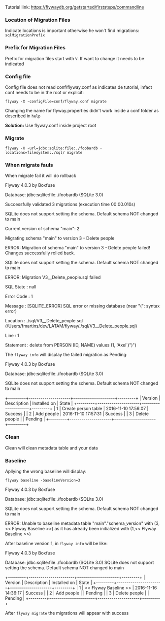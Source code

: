 Tutorial link: https://flywaydb.org/getstarted/firststeps/commandline

### Location of Migration Files
Indicate locations is important otherwise he won't find migrations: `sqlMigrationPrefix`


### Prefix for Migration Files
Prefix for migration files start with `V`. If want to change it needs to be indicated


### Config file

Config file does not read conf/flyway.conf as indicates de tutorial, infact conf needs to be in the root
or explicit:

```
flyway -X -configFile=conf/flyway.conf migrate

```

Changing the name for flyway.properties didn't work inside a conf folder as described in `help`

**Solution:** Use flyway.conf inside project root

### Migrate

```
flyway -X -url=jdbc:sqlite:file:./foobardb -locations=filesystem:./sql/ migrate
```

### When migrate fauls

When migrate fail it will do rollback

Flyway 4.0.3 by Boxfuse


Database: jdbc:sqlite:file:./foobardb (SQLite 3.0)

Successfully validated 3 migrations (execution time 00:00.010s)

SQLite does not support setting the schema. Default schema NOT changed to main

Current version of schema "main": 2

Migrating schema "main" to version 3 - Delete people

ERROR: Migration of schema "main" to version 3 - Delete people failed! Changes successfully rolled back.

SQLite does not support setting the schema. Default schema NOT changed to main

ERROR: Migration V3__Delete_people.sql failed

SQL State  : null

Error Code : 1

Message    : [SQLITE_ERROR] SQL error or missing database (near "(": syntax error)

Location   : ./sql/V3__Delete_people.sql (/Users/fmartins/dev/LATAM/flyway/./sql/V3__Delete_people.sql)

Line       : 1

Statement  : delete from PERSON (ID, NAME) values (1, 'Axel')")")

The `flyway info` will display the failed migration as Pending:

Flyway 4.0.3 by Boxfuse

Database: jdbc:sqlite:file:./foobardb (SQLite 3.0)

SQLite does not support setting the schema. Default schema NOT changed to main

+---------+---------------------+---------------------+---------+
| Version | Description         | Installed on        | State   |
+---------+---------------------+---------------------+---------+
| 1       | Create person table | 2016-11-10 17:56:07 | Success |
| 2       | Add people          | 2016-11-10 17:57:31 | Success |
| 3       | Delete people       |                     | Pending |
+---------+---------------------+---------------------+---------+

### Clean

Clean will clean metadata table and your data

### Baseline

Apllying the wrong baseline will display:

```
flyway baseline -baselineVersion=3
```

Flyway 4.0.3 by Boxfuse

Database: jdbc:sqlite:file:./foobardb (SQLite 3.0)

SQLite does not support setting the schema. Default schema NOT changed to main

ERROR: Unable to baseline metadata table "main"."schema_version" with (3,<< Flyway 
Baseline >>) as it has already been initialized with (1,<< Flyway Baseline >>)

After baseline version 1, in `flyway info` will be like:

Flyway 4.0.3 by Boxfuse

Database: jdbc:sqlite:file:./foobardb (SQLite 3.0)
SQLite does not support setting the schema. Default schema NOT changed to main

+---------+-----------------------+---------------------+---------+
| Version | Description           | Installed on        | State   |
+---------+-----------------------+---------------------+---------+
| 1       | << Flyway Baseline >> | 2016-11-16 14:36:17 | Success |
| 2       | Add people            |                     | Pending |
| 3       | Delete people         |                     | Pending |
+---------+-----------------------+---------------------+---------+

After `flyway migrate` the migrations will appear with success